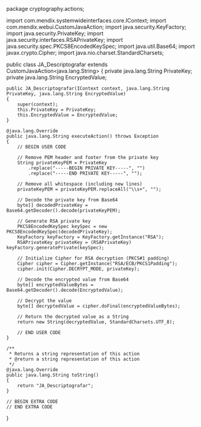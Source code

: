 package cryptography.actions;

import com.mendix.systemwideinterfaces.core.IContext;
import com.mendix.webui.CustomJavaAction;
import java.security.KeyFactory;
import java.security.PrivateKey;
import java.security.interfaces.RSAPrivateKey;
import java.security.spec.PKCS8EncodedKeySpec;
import java.util.Base64;
import javax.crypto.Cipher;
import java.nio.charset.StandardCharsets;

public class JA_Descriptografar extends CustomJavaAction<java.lang.String>
{
    private java.lang.String PrivateKey;
    private java.lang.String EncryptedValue;

    public JA_Descriptografar(IContext context, java.lang.String PrivateKey, java.lang.String EncryptedValue)
    {
        super(context);
        this.PrivateKey = PrivateKey;
        this.EncryptedValue = EncryptedValue;
    }

    @java.lang.Override
    public java.lang.String executeAction() throws Exception
    {
        // BEGIN USER CODE

        // Remove PEM header and footer from the private key
        String privateKeyPEM = PrivateKey
            .replace("-----BEGIN PRIVATE KEY-----", "")
            .replace("-----END PRIVATE KEY-----", "");

        // Remove all whitespace (including new lines)
        privateKeyPEM = privateKeyPEM.replaceAll("\\s+", "");

        // Decode the private key from Base64
        byte[] decodedPrivateKey = Base64.getDecoder().decode(privateKeyPEM);

        // Generate RSA private key
        PKCS8EncodedKeySpec keySpec = new PKCS8EncodedKeySpec(decodedPrivateKey);
        KeyFactory keyFactory = KeyFactory.getInstance("RSA");
        RSAPrivateKey privateKey = (RSAPrivateKey) keyFactory.generatePrivate(keySpec);

        // Initialize Cipher for RSA decryption (PKCS#1 padding)
        Cipher cipher = Cipher.getInstance("RSA/ECB/PKCS1Padding");
        cipher.init(Cipher.DECRYPT_MODE, privateKey);

        // Decode the encrypted value from Base64
        byte[] encryptedValueBytes = Base64.getDecoder().decode(EncryptedValue);

        // Decrypt the value
        byte[] decryptedValue = cipher.doFinal(encryptedValueBytes);

        // Return the decrypted value as a String
        return new String(decryptedValue, StandardCharsets.UTF_8);

        // END USER CODE
    }

    /**
     * Returns a string representation of this action
     * @return a string representation of this action
     */
    @java.lang.Override
    public java.lang.String toString()
    {
        return "JA_Descriptografar";
    }

    // BEGIN EXTRA CODE
    // END EXTRA CODE
}
